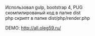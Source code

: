 Использовал gulp, bootstrap 4, PUG   
скомпилированый код в папке dist  
php скрипт в папке dist/php/render.php  

DEMO: http://all.oleg59.ru/
